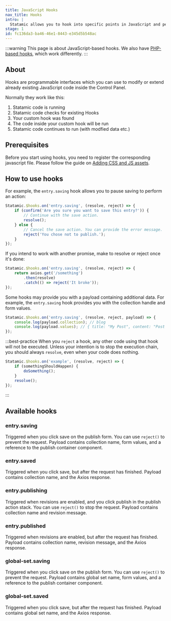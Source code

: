 ```yaml
---
title: JavaScript Hooks
nav_title: Hooks
intro: |
  Statamic allows you to hook into specific points in JavaScript and perform asyncronous operations using [Promises](https://developer.mozilla.org/en-US/docs/Web/JavaScript/Reference/Global_Objects/Promise).
stage: 1
id: fc136da3-ba46-46e1-8443-e345d5b548ac
---
```

:::warning
This page is about JavaScript-based hooks. We also have [PHP-based hooks](/extending/hooks), which work differently.
:::

## About

Hooks are programmable interfaces which you can use to modify or extend already existing JavaScript code inside the Control Panel.

Normally they work like this:

1. Statamic code is running
2. Statamic code checks for existing Hooks
3. Your custom hook was found
4. The code inside your custom hook will be run
5. Statamic code continues to run (with modfied data etc.)

## Prerequisites

Before you start using hooks, you need to register the corresponding javascript file.
Please follow the guide on [Adding CSS and JS assets](/extending/control-panel#adding-css-and-js-assets).

## How to use hooks

For example, the `entry.saving` hook allows you to pause saving to perform an action:

```js
Statamic.$hooks.on('entry.saving', (resolve, reject) => {
    if (confirm('Are you sure you want to save this entry?')) {
        // Continue with the save action.
        resolve();
    } else {
        // Cancel the save action. You can provide the error message.
        reject('You chose not to publish.');
    }
});
```

If you intend to work with another promise, make to resolve or reject once it's done:

```js
Statamic.$hooks.on('entry.saving', (resolve, reject) => {
    return axios.get('/something')
        .then(resolve)
        .catch(() => reject('It broke'));
});
```

Some hooks may provide you with a payload containing additional data. For example, the `entry.saving` hook provides you with the collection handle and form values.

```js
Statamic.$hooks.on('entry.saving', (resolve, reject, payload) => {
    console.log(payload.collection); // blog
    console.log(payload.values); // { title: "My Post", content: "Post Content" }
});
```

:::best-practice
When you `reject` a hook, any other code using that hook will not be executed.
Unless your intention is to stop the execution chain, you should always `resolve`, even when your code does nothing.

``` js
Statamic.$hooks.on('example', (resolve, reject) => {
    if (somethingShouldHappen) {
        doSomething();
    }
    resolve();
});
```
:::

## Available hooks

### entry.saving

Triggered when you click save on the publish form.
You can use `reject()` to prevent the request. Payload contains collection name, form values, and a reference to the publish container component.

### entry.saved

Triggered when you click save, but after the request has finished.
Payload contains collection name, and the Axios response.

### entry.publishing

Triggered when revisions are enabled, and you click publish in the publish action stack.
You can use `reject()` to stop the request. Payload contains collection name and revision message.

### entry.published

Triggered when revisions are enabled, but after the request has finished.
Payload contains collection name, revision message, and the Axios response.

### global-set.saving

Triggered when you click save on the publish form.
You can use `reject()` to prevent the request. Payload contains global set name, form values, and a reference to the publish container component.

### global-set.saved

Triggered when you click save, but after the request has finished.
Payload contains global set name, and the Axios response.

